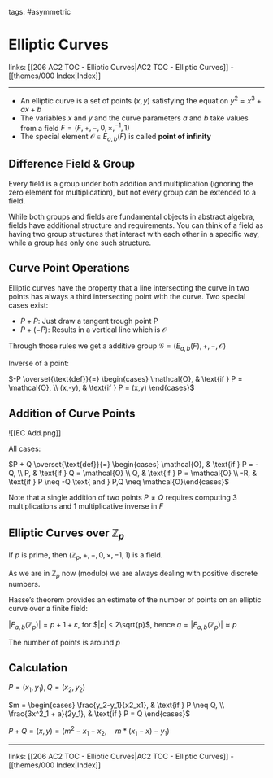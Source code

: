 tags: #asymmetric 

# Elliptic Curves

links: [[206 AC2 TOC - Elliptic Curves|AC2 TOC - Elliptic Curves]] - [[themes/000 Index|Index]]

---

* An elliptic curve is a set of points $(x, y)$ satisfying the equation $y^2 = x^3 + ax + b$
* The variables $x$ and $y$ and the curve parameters $a$ and $b$ take values from a field $F = (F,+,−,0,×,^{−1} ,1)$
* The special element $\mathcal{O} \in E_{a,b}(F)$ is called **point of infinity**

## Difference Field & Group

Every field is a group under both addition and multiplication (ignoring the zero element for multiplication), but not every group can be extended to a field.

While both groups and fields are fundamental objects in abstract algebra, fields have additional structure and requirements. You can think of a field as having two group structures that interact with each other in a specific way, while a group has only one such structure. 

## Curve Point Operations

Elliptic curves have the property that a line intersecting the curve in two points has always a third intersecting point with the curve. Two special cases exist:

* $P + P$: Just draw a tangent trough point P
* $P + (-P)$: Results in a vertical line which is $\mathcal{O}$

Through those rules we get a additive group $\mathcal{G} = (E_{a,b}(F),+,-,\mathcal{O})$

Inverse of a point:

$-P \overset{\text{def}}{=} \begin{cases} \mathcal{O}, & \text{if } P = \mathcal{O}, \\ (x,-y), & \text{if } P = (x,y) \end{cases}$

## Addition of Curve Points

![[EC Add.png]]

All cases:

$P + Q \overset{\text{def}}{=} \begin{cases} \mathcal{O}, & \text{if } P = -Q, \\ P, & \text{if } Q = \mathcal{O} \\ Q, & \text{if } P = \mathcal{O} \\ -R, & \text{if } P \neq -Q \text{ and } P,Q \neq \mathcal{O}\end{cases}$

Note that a single addition of two points $P \neq Q$ requires computing 3 multiplications and 1 multiplicative inverse in $F$

## Elliptic Curves over $\mathbb{Z}_p$

If $p$ is prime, then $(\mathbb{Z}_p,+,−,0,×,−1 ,1)$ is a field.

As we are in $\mathbb{Z}_p$ now (modulo) we are always dealing with positive discrete numbers.

Hasse’s theorem provides an estimate of the number of points on an elliptic curve over a finite field:

$|E_{a,b}(\mathbb{Z}_p)| = p + 1 + ε$, for $|ε| < 2\sqrt{p}$, hence $q = |E_{a,b}(\mathbb{Z}_p)| ≈ p$

The number of points is around $p$

## Calculation

$P = (x_1,y_1), Q = (x_2,y_2)$

$m = \begin{cases} \frac{y_2-y_1}{x2_x1}, & \text{if } P \neq Q, \\ \frac{3x^2_1 + a}{2y_1}, & \text{if } P = Q \end{cases}$

$P + Q=(x,y)=(m^2 − x_1 − x_2,\quad m * (x_1 − x)− y_1)$

---
links: [[206 AC2 TOC - Elliptic Curves|AC2 TOC - Elliptic Curves]] - [[themes/000 Index|Index]]